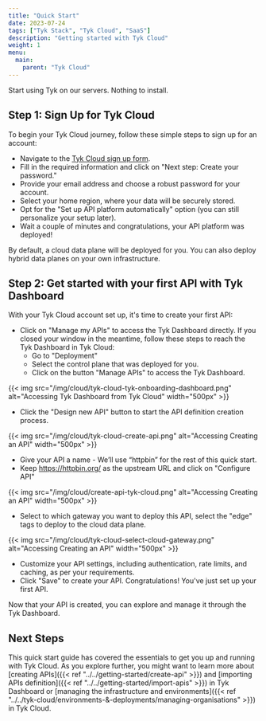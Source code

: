 ```yaml
---
title: "Quick Start"
date: 2023-07-24
tags: ["Tyk Stack", "Tyk Cloud", "SaaS"]
description: "Getting started with Tyk Cloud"
weight: 1
menu:
  main:
    parent: "Tyk Cloud"
---
```


Start using Tyk on our servers. Nothing to install. 

## Step 1: Sign Up for Tyk Cloud

To begin your Tyk Cloud journey, follow these simple steps to sign up for an account:

* Navigate to the [Tyk Cloud sign up form](https://tyk.io/sign-up/#cloud).
* Fill in the required information and click on "Next step: Create your password."
* Provide your email address and choose a robust password for your account.
* Select your home region, where your data will be securely stored.
* Opt for the "Set up API platform automatically" option (you can still personalize your setup later).
* Wait a couple of minutes and congratulations, your API platform was deployed!

By default, a cloud data plane will be deployed for you. You can also deploy hybrid data planes on your own infrastructure. 

## Step 2: Get started with your first API with Tyk Dashboard




With your Tyk Cloud account set up, it's time to create your first API:

* Click on "Manage my APIs" to access the Tyk Dashboard directly. If you closed your window in the meantime, follow these steps to reach the Tyk Dashboard in Tyk Cloud:
  * Go to "Deployment"
  * Select the control plane that was deployed for you.
  * Click on the button "Manage APIs" to access the Tyk Dashboard.

{{< img src="/img/cloud/tyk-cloud-tyk-onboarding-dashboard.png" alt="Accessing Tyk Dashboard from Tyk Cloud" width="500px" >}}

* Click the "Design new API" button to start the API definition creation process.

{{< img src="/img/cloud/tyk-cloud-create-api.png" alt="Accessing Creating an API" width="500px" >}}

* Give your API a name - We’ll use “httpbin” for the rest of this quick start.
* Keep https://httpbin.org/ as the upstream URL and click on "Configure API"

{{< img src="/img/cloud/create-api-tyk-cloud.png" alt="Accessing Creating an API" width="500px" >}}

* Select to which gateway you want to deploy this API, select the "edge" tags to deploy to the cloud data plane.

{{< img src="/img/cloud/tyk-cloud-select-cloud-gateway.png" alt="Accessing Creating an API" width="500px" >}}

* Customize your API settings, including authentication, rate limits, and caching, as per your requirements.
* Click "Save" to create your API. Congratulations! You've just set up your first API.

Now that your API is created, you can explore and manage it through the Tyk Dashboard.

## Next Steps

This quick start guide has covered the essentials to get you up and running with Tyk Cloud. As you explore further, you might want to learn more about [creating APIs]({{< ref "../../getting-started/create-api" >}}) and [importing APIs definition]({{< ref "../../getting-started/import-apis" >}}) in Tyk Dashboard or [managing the infrastructure and environments]({{< ref "../../tyk-cloud/environments-&-deployments/managing-organisations" >}}) in Tyk Cloud.



